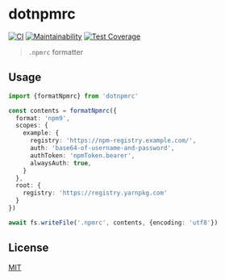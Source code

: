 # dotnpmrc

[![CI](https://github.com/semrel-extra/npmrc/actions/workflows/ci.yaml/badge.svg)](https://github.com/semrel-extra/npmrc/actions/workflows/ci.yaml)
[![Maintainability](https://api.codeclimate.com/v1/badges/feba9cfac949309eeaad/maintainability)](https://codeclimate.com/github/semrel-extra/npmrc/maintainability)
[![Test Coverage](https://api.codeclimate.com/v1/badges/feba9cfac949309eeaad/test_coverage)](https://codeclimate.com/github/semrel-extra/npmrc/test_coverage)

> `.npmrc` formatter

## Usage
```ts
import {formatNpmrc} from 'dotnpmrc'

const contents = formatNpmrc({
  format: 'npm9',
  scopes: {
    example: {
      registry: 'https://npm-registry.example.com/',
      auth: 'base64-of-username-and-password',
      authToken: 'npmToken.bearer',
      alwaysAuth: true,
    }
  },
  root: {
    registry: 'https://registry.yarnpkg.com'
  }
})

await fs.writeFile('.npmrc', contents, {encoding: 'utf8'})
```

## License
[MIT](./LICENSE)
